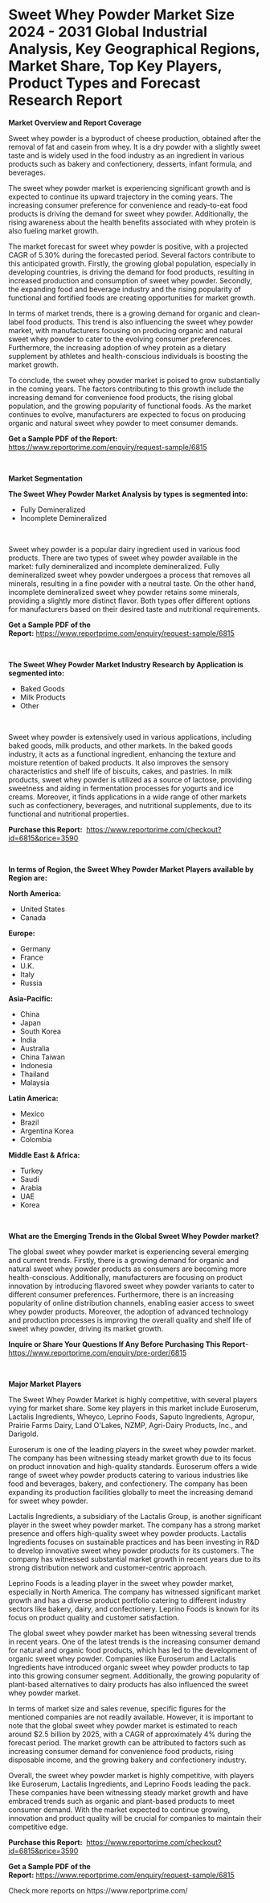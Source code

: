 <p><h1>Sweet Whey Powder Market Size 2024 - 2031 Global Industrial Analysis, Key Geographical Regions, Market Share, Top Key Players, Product Types and Forecast Research Report</h1></p><p><strong>Market Overview and Report Coverage</strong></p>
<p><p>Sweet whey powder is a byproduct of cheese production, obtained after the removal of fat and casein from whey. It is a dry powder with a slightly sweet taste and is widely used in the food industry as an ingredient in various products such as bakery and confectionery, desserts, infant formula, and beverages.</p><p>The sweet whey powder market is experiencing significant growth and is expected to continue its upward trajectory in the coming years. The increasing consumer preference for convenience and ready-to-eat food products is driving the demand for sweet whey powder. Additionally, the rising awareness about the health benefits associated with whey protein is also fueling market growth.</p><p>The market forecast for sweet whey powder is positive, with a projected CAGR of 5.30% during the forecasted period. Several factors contribute to this anticipated growth. Firstly, the growing global population, especially in developing countries, is driving the demand for food products, resulting in increased production and consumption of sweet whey powder. Secondly, the expanding food and beverage industry and the rising popularity of functional and fortified foods are creating opportunities for market growth.</p><p>In terms of market trends, there is a growing demand for organic and clean-label food products. This trend is also influencing the sweet whey powder market, with manufacturers focusing on producing organic and natural sweet whey powder to cater to the evolving consumer preferences. Furthermore, the increasing adoption of whey protein as a dietary supplement by athletes and health-conscious individuals is boosting the market growth.</p><p>To conclude, the sweet whey powder market is poised to grow substantially in the coming years. The factors contributing to this growth include the increasing demand for convenience food products, the rising global population, and the growing popularity of functional foods. As the market continues to evolve, manufacturers are expected to focus on producing organic and natural sweet whey powder to meet consumer demands.</p></p>
<p><strong>Get a Sample PDF of the Report:</strong> <a href="https://www.reportprime.com/enquiry/request-sample/6815">https://www.reportprime.com/enquiry/request-sample/6815</a></p>
<p>&nbsp;</p>
<p><strong>Market Segmentation</strong></p>
<p><strong>The Sweet Whey Powder Market Analysis by types is segmented into:</strong></p>
<p><ul><li>Fully Demineralized</li><li>Incomplete Demineralized</li></ul></p>
<p>&nbsp;</p>
<p><p>Sweet whey powder is a popular dairy ingredient used in various food products. There are two types of sweet whey powder available in the market: fully demineralized and incomplete demineralized. Fully demineralized sweet whey powder undergoes a process that removes all minerals, resulting in a fine powder with a neutral taste. On the other hand, incomplete demineralized sweet whey powder retains some minerals, providing a slightly more distinct flavor. Both types offer different options for manufacturers based on their desired taste and nutritional requirements.</p></p>
<p><strong>Get a Sample PDF of the Report:</strong>&nbsp;<a href="https://www.reportprime.com/enquiry/request-sample/6815">https://www.reportprime.com/enquiry/request-sample/6815</a></p>
<p>&nbsp;</p>
<p><strong>The Sweet Whey Powder Market Industry Research by Application is segmented into:</strong></p>
<p><ul><li>Baked Goods</li><li>Milk Products</li><li>Other</li></ul></p>
<p>&nbsp;</p>
<p><p>Sweet whey powder is extensively used in various applications, including baked goods, milk products, and other markets. In the baked goods industry, it acts as a functional ingredient, enhancing the texture and moisture retention of baked products. It also improves the sensory characteristics and shelf life of biscuits, cakes, and pastries. In milk products, sweet whey powder is utilized as a source of lactose, providing sweetness and aiding in fermentation processes for yogurts and ice creams. Moreover, it finds applications in a wide range of other markets such as confectionery, beverages, and nutritional supplements, due to its functional and nutritional properties.</p></p>
<p><strong>Purchase this Report:</strong>&nbsp; <a href="https://www.reportprime.com/checkout?id=6815&price=3590">https://www.reportprime.com/checkout?id=6815&price=3590</a></p>
<p>&nbsp;</p>
<p><strong>In terms of Region, the Sweet Whey Powder Market Players available by Region are:</strong></p>
<p>
    <p> <strong> North America: </strong>
        <ul>
            <li>United States</li>
            <li>Canada</li>
        </ul>
        </p> 
    <p> <strong> Europe: </strong>
        <ul>
            <li>Germany</li>
            <li>France</li>
            <li>U.K.</li>
            <li>Italy</li>
            <li>Russia</li>
        </ul>
        </p> 
    <p> <strong> Asia-Pacific: </strong>
        <ul>
            <li>China</li>
            <li>Japan</li>
            <li>South Korea</li>
            <li>India</li>
            <li>Australia</li>
            <li>China Taiwan</li>
            <li>Indonesia</li>
            <li>Thailand</li>
            <li>Malaysia</li>
        </ul>
        </p> 
    <p> <strong> Latin America: </strong>
        <ul>
            <li>Mexico</li>
            <li>Brazil</li>
            <li>Argentina Korea</li>
            <li>Colombia</li>
        </ul>
        </p> 
    <p> <strong> Middle East & Africa: </strong>
        <ul>
            <li>Turkey</li>
            <li>Saudi</li>
            <li>Arabia</li>
            <li>UAE</li>
            <li>Korea</li>
        </ul>
    </p>
    </p>
<p>&nbsp;</p>
<p><strong>What are the Emerging Trends in the Global Sweet Whey Powder market?</strong></p>
<p><p>The global sweet whey powder market is experiencing several emerging and current trends. Firstly, there is a growing demand for organic and natural sweet whey powder products as consumers are becoming more health-conscious. Additionally, manufacturers are focusing on product innovation by introducing flavored sweet whey powder variants to cater to different consumer preferences. Furthermore, there is an increasing popularity of online distribution channels, enabling easier access to sweet whey powder products. Moreover, the adoption of advanced technology and production processes is improving the overall quality and shelf life of sweet whey powder, driving its market growth.</p></p>
<p><strong>Inquire or Share Your Questions If Any Before Purchasing This Report</strong>- <a href="https://www.reportprime.com/enquiry/pre-order/6815">https://www.reportprime.com/enquiry/pre-order/6815</a></p>
<p>&nbsp;</p>
<p><strong>Major Market Players</strong></p>
<p><p>The Sweet Whey Powder Market is highly competitive, with several players vying for market share. Some key players in this market include Euroserum, Lactalis Ingredients, Wheyco, Leprino Foods, Saputo Ingredients, Agropur, Prairie Farms Dairy, Land O'Lakes, NZMP, Agri-Dairy Products, Inc., and Darigold.</p><p>Euroserum is one of the leading players in the sweet whey powder market. The company has been witnessing steady market growth due to its focus on product innovation and high-quality standards. Euroserum offers a wide range of sweet whey powder products catering to various industries like food and beverages, bakery, and confectionery. The company has been expanding its production facilities globally to meet the increasing demand for sweet whey powder.</p><p>Lactalis Ingredients, a subsidiary of the Lactalis Group, is another significant player in the sweet whey powder market. The company has a strong market presence and offers high-quality sweet whey powder products. Lactalis Ingredients focuses on sustainable practices and has been investing in R&D to develop innovative sweet whey powder products for its customers. The company has witnessed substantial market growth in recent years due to its strong distribution network and customer-centric approach.</p><p>Leprino Foods is a leading player in the sweet whey powder market, especially in North America. The company has witnessed significant market growth and has a diverse product portfolio catering to different industry sectors like bakery, dairy, and confectionery. Leprino Foods is known for its focus on product quality and customer satisfaction.</p><p>The global sweet whey powder market has been witnessing several trends in recent years. One of the latest trends is the increasing consumer demand for natural and organic food products, which has led to the development of organic sweet whey powder. Companies like Euroserum and Lactalis Ingredients have introduced organic sweet whey powder products to tap into this growing consumer segment. Additionally, the growing popularity of plant-based alternatives to dairy products has also influenced the sweet whey powder market.</p><p>In terms of market size and sales revenue, specific figures for the mentioned companies are not readily available. However, it is important to note that the global sweet whey powder market is estimated to reach around $2.5 billion by 2025, with a CAGR of approximately 4% during the forecast period. The market growth can be attributed to factors such as increasing consumer demand for convenience food products, rising disposable income, and the growing bakery and confectionery industry.</p><p>Overall, the sweet whey powder market is highly competitive, with players like Euroserum, Lactalis Ingredients, and Leprino Foods leading the pack. These companies have been witnessing steady market growth and have embraced trends such as organic and plant-based products to meet consumer demand. With the market expected to continue growing, innovation and product quality will be crucial for companies to maintain their competitive edge.</p></p>
<p><strong>Purchase this Report:</strong>&nbsp;&nbsp;<a href="https://www.reportprime.com/checkout?id=6815&price=3590">https://www.reportprime.com/checkout?id=6815&price=3590</a></p>
<p></p>
<p><strong>Get a Sample PDF of the Report:</strong>&nbsp;<a href="https://www.reportprime.com/enquiry/request-sample/6815">https://www.reportprime.com/enquiry/request-sample/6815</a></p>
<p>Check more reports on https://www.reportprime.com/</p>